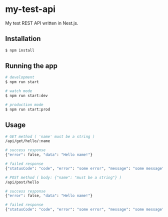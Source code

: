 # my-test-api

My test REST API written in Nest.js.

## Installation

```bash
$ npm install
```

## Running the app

```bash
# development
$ npm run start

# watch mode
$ npm run start:dev

# production mode
$ npm run start:prod
```

## Usage

```bash
# GET method ( 'name' must be a string )
/api/get/hello/:name

# success response
{"error": false, "data": "Hello name!"}

# failed response
{"statusCode": "code", "error": "some error", "message": "some message"}
```

```bash
# POST method ( body: {"name": "must be a string"} )
/api/post/hello

# success response
{"error": false, "data": "Hello name!"}

# failed response
{"statusCode": "code", "error": "some error", "message": "some message"}
```
